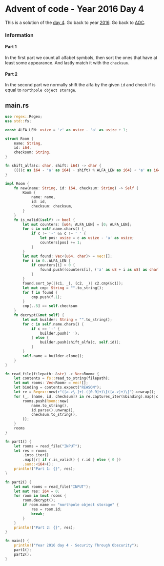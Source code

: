 # Advent of code - Year 2016 Day 4

This is a solution of the [day 4](https://adventofcode.com/2016/day/4). Go back to year [2016](2016.md). Go back to [AOC](../adventofcode.md).

### Information

#### Part 1

In the first part we count all alfabet symbols, then sort the ones that have at least some appearance. And lastly match it with the `checksum`.

#### Part 2

In the second part we normally shift the alfa by the given `id` and check if is equal to `northpole object storage`.

## main.rs

```rs
use regex::Regex;
use std::fs;

const ALFA_LEN: usize = 'z' as usize - 'a' as usize + 1;

struct Room {
    name: String,
    id: i64,
    checksum: String,
}

fn shift_alfa(c: char, shift: i64) -> char {
    ((((c as i64 - 'a' as i64) + shift) % ALFA_LEN as i64) + 'a' as i64) as u8 as char
}

impl Room {
    fn new(name: String, id: i64, checksum: String) -> Self {
        Room {
            name: name,
            id: id,
            checksum: checksum,
        }
    }
    fn is_valid(&self) -> bool {
        let mut counters: [u64; ALFA_LEN] = [0; ALFA_LEN];
        for c in self.name.chars() {
            if c != '-' && c != ' ' {
                let pos: usize = c as usize - 'a' as usize;
                counters[pos] += 1;
            }
        }
        let mut found: Vec<(u64, char)> = vec![];
        for i in 0..ALFA_LEN {
            if counters[i] > 0 {
                found.push((counters[i], ('a' as u8 + i as u8) as char));
            }
        }
        found.sort_by(|(c1, _), (c2, _)| c2.cmp(&c1));
        let mut cmp: String = "".to_string();
        for f in found {
            cmp.push(f.1);
        }
        cmp[..5] == self.checksum
    }
    fn decrypt(&mut self) {
        let mut builder: String = "".to_string();
        for c in self.name.chars() {
            if c == '-' {
                builder.push(' ');
            } else {
                builder.push(shift_alfa(c, self.id));
            }
        }
        self.name = builder.clone();
    }
}

fn read_file(filepath: &str) -> Vec<Room> {
    let contents = fs::read_to_string(filepath);
    let mut rooms: Vec<Room> = vec![];
    let binding = contents.expect("REASON");
    let re = Regex::new(r"([a-z\-]+)-([0-9]+)\[([a-z]+)\]").unwrap();
    for (_, [name, id, checksum]) in re.captures_iter(&binding).map(|c| c.extract()) {
        rooms.push(Room::new(
            name.to_string(),
            id.parse().unwrap(),
            checksum.to_string(),
        ));
    }
    rooms
}

fn part1() {
    let rooms = read_file("INPUT");
    let res = rooms
        .into_iter()
        .map(|r| if r.is_valid() { r.id } else { 0 })
        .sum::<i64>();
    println!("Part 1: {}", res);
}

fn part2() {
    let mut rooms = read_file("INPUT");
    let mut res: i64 = 0;
    for room in &mut rooms {
        room.decrypt();
        if room.name == "northpole object storage" {
            res = room.id;
            break;
        }
    }
    println!("Part 2: {}", res);
}

fn main() {
    println!("Year 2016 day 4 - Security Through Obscurity");
    part1();
    part2();
}
```


